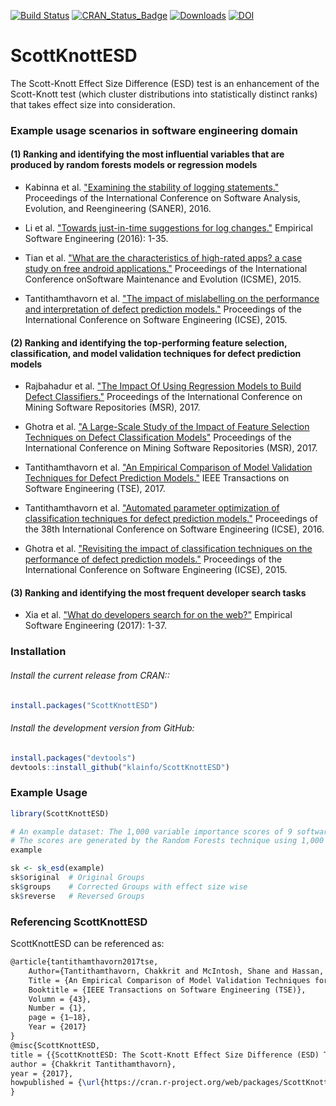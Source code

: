 [![Build Status](https://travis-ci.org/klainfo/ScottKnottESD.svg?branch=master)](https://travis-ci.org/klainfo/ScottKnottESD) 
[![CRAN_Status_Badge](http://www.r-pkg.org/badges/version/ScottKnottESD)](http://cran.r-project.org/web/packages/ScottKnottESD)
[![Downloads](http://cranlogs.r-pkg.org/badges/ScottKnottESD)](http://cran.rstudio.com/package=ScottKnottESD)
[![DOI](https://zenodo.org/badge/39927952.svg)](https://zenodo.org/badge/latestdoi/39927952)

# ScottKnottESD 
The Scott-Knott Effect Size Difference (ESD) test is an enhancement of the Scott-Knott test (which cluster distributions into statistically distinct ranks) that takes effect size into consideration.

### Example usage scenarios in software engineering domain

#### (1) Ranking and identifying the most influential variables that are produced by random forests models or regression models

- Kabinna et al. ["Examining the stability of logging statements."](https://users.encs.concordia.ca/~shang/pubs/SANER2016.pdf) Proceedings of the International Conference on Software Analysis, Evolution, and Reengineering (SANER), 2016.

- Li et al. ["Towards just-in-time suggestions for log changes."](https://users.encs.concordia.ca/~shang/pubs/EMSE2016_heng_logjit.pdf) Empirical Software Engineering (2016): 1-35.

- Tian et al. ["What are the characteristics of high-rated apps? a case study on free android applications."](http://sail.cs.queensu.ca/Downloads/ICSME2015_What-Are-the-Characteristics-of-High-Rated-Apps-A-Case-Study-on-Free-Android-Applications.pdf) Proceedings of the International Conference onSoftware Maintenance and Evolution (ICSME), 2015.

- Tantithamthavorn et al. ["The impact of mislabelling on the performance and interpretation of defect prediction models."](http://chakkrit.com/assets/papers/tantithamthavorn2015icse.pdf) Proceedings of the International Conference on Software Engineering (ICSE), 2015.

#### (2) Ranking and identifying the top-performing feature selection, classification, and model validation techniques for defect prediction models

- Rajbahadur et al. ["The Impact Of Using Regression Models to Build Defect Classifiers."](http://sail.cs.queensu.ca/Downloads/MSR2017_TheImpactOfUsingRegressionModelsToBuildDefectClassifiers.pdf) Proceedings of the International Conference on Mining Software Repositories (MSR), 2017.

- Ghotra et al. ["A Large-Scale Study of the Impact of Feature Selection Techniques on Defect Classification Models"](http://sail.cs.queensu.ca/Downloads/MSR2017_ALarge-ScaleStudyOfTheImpactOfFeatureSelectionTechniquesOnDefectClassificationModels.pdf) Proceedings of the International Conference on Mining Software Repositories (MSR), 2017.

- Tantithamthavorn et al. ["An Empirical Comparison of Model Validation Techniques for Defect Prediction Models."](http://chakkrit.com/assets/papers/tantithamthavorn2016mvt.pdf) IEEE Transactions on Software Engineering (TSE), 2017.

- Tantithamthavorn et al. ["Automated parameter optimization of classification techniques for defect prediction models."](http://chakkrit.com/assets/papers/tantithamthavorn2016icse.pdf) Proceedings of the 38th International Conference on Software Engineering (ICSE), 2016.

- Ghotra et al. ["Revisiting the impact of classification techniques on the performance of defect prediction models."](http://sail.cs.queensu.ca/Downloads/ICSE2015_RevisitingTheImpactOfClassificationTechniquesOnThePerformanceOfDefectPredictionModels.pdf) Proceedings of the International Conference on Software Engineering (ICSE), 2015.

#### (3) Ranking and identifying the most frequent developer search tasks

- Xia et al. ["What do developers search for on the web?"](http://sail.cs.queensu.ca/Downloads/EMSE2017_WhatDoDevelopersSearchForOnTheWeb.pdf) Empirical Software Engineering (2017): 1-37.

### Installation
######  Install the current release from CRAN::
```r
install.packages("ScottKnottESD")
```

###### Install the development version from GitHub:
```r
install.packages("devtools")
devtools::install_github("klainfo/ScottKnottESD")
```
### Example Usage
```r
library(ScottKnottESD)

# An example dataset: The 1,000 variable importance scores of 9 software metrics. 
# The scores are generated by the Random Forests technique using 1,000 out-of-sample bootstrap.
example

sk <- sk_esd(example)
sk$original  # Original Groups
sk$groups    # Corrected Groups with effect size wise
sk$reverse   # Reversed Groups
```

### Referencing ScottKnottESD
ScottKnottESD can be referenced as:
```tex
@article{tantithamthavorn2017tse,
    Author={Tantithamthavorn, Chakkrit and McIntosh, Shane and Hassan, Ahmed E. and Matsumoto, Kenichi},
    Title = {An Empirical Comparison of Model Validation Techniques for Defect Prediction Models},
    Booktitle = {IEEE Transactions on Software Engineering (TSE)},
    Volumn = {43},
    Number = {1},
    page = {1–18},
    Year = {2017}
}
@misc{ScottKnottESD,
title = {{ScottKnottESD: The Scott-Knott Effect Size Difference (ESD) Test}},
author = {Chakkrit Tantithamthavorn},
year = {2017},
howpublished = {\url{https://cran.r-project.org/web/packages/ScottKnottESD/index.html}}
}
```